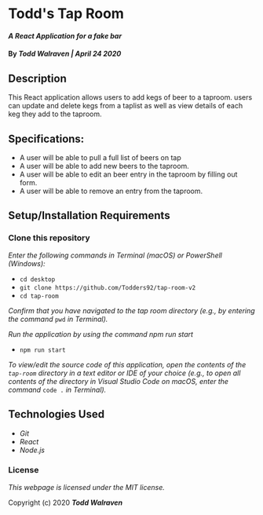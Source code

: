 # Todd's Tap Room

#### _A React Application for a fake bar_

#### By _**Todd Walraven | April 24 2020**_

## Description

This React application allows users to add kegs of beer to a taproom. users can update and delete kegs from a taplist as well as view details of each keg they add to the taproom.

## Specifications:

* A user will be able to pull a full list of beers on tap
* A user will be able to add new beers to the taproom.
* A user will be able to edit an beer entry in the taproom by filling out form.
* A user will be able to remove an entry from the taproom.




## Setup/Installation Requirements


### Clone this repository

_Enter the following commands in Terminal (macOS) or PowerShell (Windows):_
* ``cd desktop``
* ``git clone https://github.com/Todders92/tap-room-v2``
* ``cd tap-room``

_Confirm that you have navigated to the tap room directory (e.g., by entering the command_ ``pwd`` _in Terminal)._

_Run the application by using the command npm run start_
* ``npm run start``

_To view/edit the source code of this application, open the contents of the ``tap-room`` directory in a text editor or IDE of your choice (e.g., to open all contents of the directory in Visual Studio Code on macOS, enter the command_ ``code .`` _in Terminal)._

## Technologies Used
* _Git_
* _React_
* _Node.js_

### License

*This webpage is licensed under the MIT license.*

Copyright (c) 2020 **_Todd Walraven_**